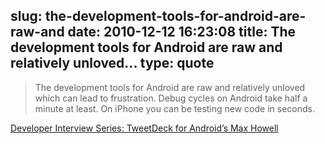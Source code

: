 slug: the-development-tools-for-android-are-raw-and
date: 2010-12-12 16:23:08
title: The development tools for Android are raw and relatively unloved...
type: quote
---

> The development tools for Android are raw and relatively unloved which can lead to frustration. Debug cycles on Android take half a minute at least. On iPhone you can be testing new code in seconds.

[Developer Interview Series: TweetDeck for Android’s Max Howell](http://www.androidpolice.com/2010/11/14/developer-interview-series-tweetdeck-for-androids-max-howell/)
